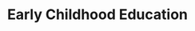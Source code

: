 ---
layout: content
data: cat
title: Early Childhood Education
isHome: true
link: https://figure.nz/search/?query=pacific%20education%20early%20childhood&ref=pfnz
---